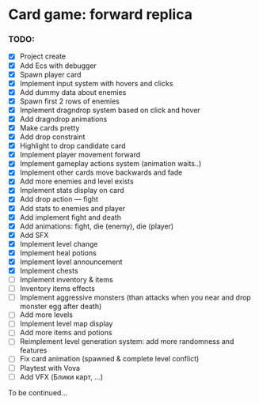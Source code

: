 # Card game: forward replica

### TODO:
- [x] Project create
- [x] Add Ecs with debugger
- [x] Spawn player card
- [x] Implement input system with hovers and clicks
- [x] Add dummy data about enemies
- [x] Spawn first 2 rows of enemies
- [x] Implement dragndrop system based on click and hover
- [x] Add dragndrop animations
- [x] Make cards pretty
- [x] Add drop constraint
- [x] Highlight to drop candidate card 
- [x] Implement player movement forward
- [x] Implement gameplay actions system (animation waits..)
- [x] Implement other cards move backwards and fade
- [x] Add more enemies and level exists
- [x] Implement stats display on card
- [x] Add drop action — fight
- [x] Add stats to enemies and player
- [x] Add implement fight and death
- [x] Add animations: fight, die (enemy), die (player)
- [x] Add SFX
- [x] Implement level change
- [x] Implement heal potions
- [x] Implement level announcement
- [x] Implement chests
- [ ] Implement inventory & items
- [ ] Inventory items effects
- [ ] Implement aggressive monsters (than attacks when you near and drop monster egg after death)
- [ ] Add more levels
- [ ] Implement level map display
- [ ] Add more items and potions
- [ ] Reimplement level generation system: add more randomness and features
- [ ] Fix card animation (spawned & complete level conflict)
- [ ] Playtest with Vova
- [ ] Add VFX (Блики карт, ...)

To be continued... 
